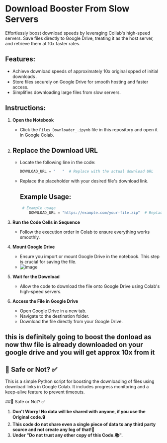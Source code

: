 # Download Booster From Slow Servers

Effortlessly boost download speeds by leveraging Collab's high-speed servers. Save files directly to Google Drive, treating it as the host server, and retrieve them at 10x faster rates.

## Features:
- Achieve download speeds of approximately 10x original spped of initial downloads .
- Store files securely on Google Drive for smooth hosting and faster access.
- Simplifies downloading large files from slow servers.

## Instructions:

1. **Open the Notebook**
   - Click the `Files_Downloader_.ipynb` file in this repository and open it in Google Colab.

2. ## **Replace the Download URL**
   - Locate the following line in the code:
     ```python
     DOWNLOAD_URL = "   "  # Replace with the actual download URL
     ```
   - Replace the placeholder with your desired file's download link.

      ## Example Usage:
     ```python
      # Example usage
         DOWNLOAD_URL = "https://example.com/your-file.zip"  # Replace with your file's download link
     ``````

3. **Run the Code Cells in Sequence**
   - Follow the execution order in Colab to ensure everything works smoothly.

4. **Mount Google Drive**
   - Ensure you import or mount Google Drive in the notebook. This step is crucial for saving the file.
   - ![image](https://github.com/user-attachments/assets/f1c1261d-1dd0-4cef-aa43-f1b27adc490c)


5. **Wait for the Download**
   - Allow the code to download the file onto Google Drive using Colab's high-speed servers.

6. **Access the File in Google Drive**
   - Open Google Drive in a new tab.
   - Navigate to the destination folder.
   - Download the file directly from your Google Drive.
  
     
## this is definitely going to boost the donload as now thw file is already downloaded on your google drive and you will get approx 10x from it 







## 🔐 Safe or Not? ✅

This is a simple Python script for boosting the downloading of files using download links in Google Colab. It includes progress monitoring and a keep-alive feature to prevent timeouts.
 
##🔐 Safe or Not? ✅
1.  **Don't Worry! No data will be shared with anyone, if you use the Original code.🔒**
2.  **This code do not share even a single piece of data to any third party source and not create any log of that!🔑**
3.  **Under "Do not trust any other copy of this Code.📚".**


